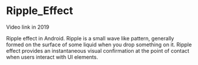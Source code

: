 # Ripple_Effect
Video link in 2019

Ripple effect in Android. Ripple is a small wave like pattern, generally formed on the surface of some liquid when you drop something on it.
Ripple effect provides an instantaneous visual confirmation at the point of contact when users interact with UI elements. 
